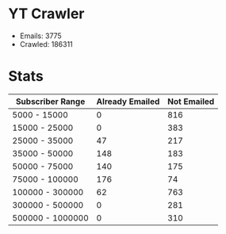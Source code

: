 # YT Crawler
- Emails: 3775
- Crawled: 186311

# Stats
| Subscriber Range  | Already Emailed | Not Emailed |
|-------|-------|-------|
| 5000 - 15000 | 0 | 816 |
| 15000 - 25000 | 0 | 383 |
| 25000 - 35000 | 47 | 217 |
| 35000 - 50000 | 148 | 183 |
| 50000 - 75000 | 140 | 175 |
| 75000 - 100000 | 176 | 74 |
| 100000 - 300000 | 62 | 763 |
| 300000 - 500000 | 0 | 281 |
| 500000 - 1000000 | 0 | 310 |
